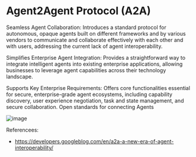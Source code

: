 # Agent2Agent Protocol (A2A)

Seamless Agent Collaboration: Introduces a standard protocol for autonomous, opaque agents built on different frameworks and by various vendors to communicate and collaborate effectively with each other and with users, addressing the current lack of agent interoperability.

Simplifies Enterprise Agent Integration: Provides a straightforward way to integrate intelligent agents into existing enterprise applications, allowing businesses to leverage agent capabilities across their technology landscape.

Supports Key Enterprise Requirements: Offers core functionalities essential for secure, enterprise-grade agent ecosystems, including capability discovery, user experience negotiation, task and state management, and secure collaboration. Open standards for connecting Agents

![image](https://github.com/user-attachments/assets/bf0d06a2-c966-4681-9131-9b3c503f4395)

Referencees:
- https://developers.googleblog.com/en/a2a-a-new-era-of-agent-interoperability/ 
